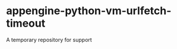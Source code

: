 appengine-python-vm-urlfetch-timeout
====================================

A temporary repository for support
